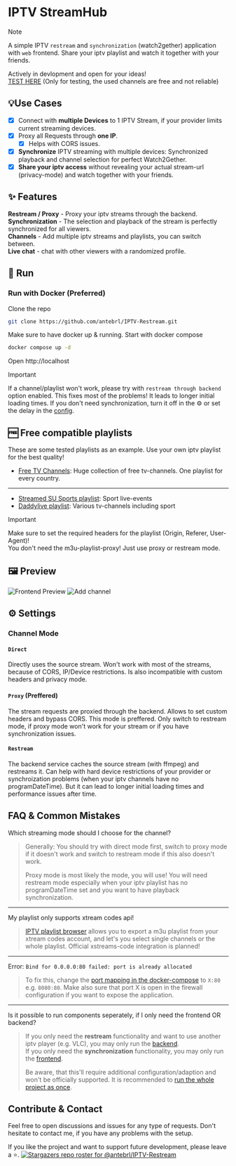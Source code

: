 # IPTV StreamHub

> [!NOTE]  
>A simple IPTV `restream` and `synchronization` (watch2gether) application with `web` frontend. Share your iptv playlist and watch it together with your friends.
> 
>Actively in devlopment and open for your ideas! <br>
> [TEST HERE](https://ante.is-a.dev) (Only for testing, the used channels are free and not reliable)

## 💡Use Cases
- [x] Connect with **multiple Devices** to 1 IPTV Stream, if your provider limits current streaming devices.
- [x] Proxy all Requests through **one IP**.
  - [x] Helps with CORS issues.
- [x] **Synchronize** IPTV streaming with multiple devices: Synchronized playback and channel selection for perfect Watch2Gether.
- [x] **Share your iptv access** without revealing your actual stream-url (privacy-mode) and watch together with your friends.

## ✨ Features 
**Restream / Proxy** - Proxy your iptv streams through the backend. <br>
**Synchronization** - The selection and playback of the stream is perfectly synchronized for all viewers. <br>
**Channels** - Add multiple iptv streams and playlists, you can switch between. <br>
**Live chat** - chat with other viewers with a randomized profile.

## 🚀 Run

### Run with Docker (Preferred)

Clone the repo

```bash
git clone https://github.com/antebrl/IPTV-Restream.git
```

Make sure to have docker up & running. Start with docker compose
```bash
docker compose up -d
```
Open http://localhost

> [!IMPORTANT]  
> If a channel/playlist won't work, please try with `restream through backend` option enabled. This fixes most of the problems! It leads to longer initial loading times. If you don't need synchronization, turn it off in the ⚙️ or set the delay in the [config](docker-compose.yml).

## 🆓 Free compatible playlists

These are some tested playlists as an example. Use your own iptv playlist for the best quality!
- [Free TV Channels](https://github.com/iptv-org/iptv): Huge collection of free tv-channels. One playlist for every country.

---

- [Streamed SU Sports playlist](https://github.com/dtankdempse/streamed-su-sports): Sport live-events
- [Daddylive playlist](https://github.com/dtankdempse/daddylive-m3u): Various tv-channels including sport

> [!IMPORTANT]
> Make sure to set the required headers for the playlist (Origin, Referer, User-Agent)! <br>
> You don't need the m3u-playlist-proxy! Just use proxy or restream mode. 

## 🖼️ Preview
![Frontend Preview](/frontend/ressources/frontend-preview.png)
![Add channel](/frontend/ressources/add-channel.png)

## ⚙️ Settings

### Channel Mode
#### `Direct`
Directly uses the source stream. Won't work with most of the streams, because of CORS, IP/Device restrictions. Is also incompatible with custom headers and privacy mode.

#### `Proxy` (Preffered)
The stream requests are proxied through the backend. Allows to set custom headers and bypass CORS. This mode is preffered. Only switch to restream mode, if proxy mode won't work for your stream or if you have synchronization issues.

#### `Restream`
The backend service caches the source stream (with ffmpeg) and restreams it. Can help with hard device restrictions of your provider or synchroization problems (when your iptv channels have no programDateTime). But it can lead to longer initial loading times and performance issues after time.

## FAQ & Common Mistakes

Which streaming mode should I choose for the channel?

> Generally: You should try with direct mode first, switch to proxy mode if it doesn't work and switch to restream mode if this also doesn't work.
>
> Proxy mode is most likely the mode, you will use! You will need restream mode especially when your iptv playlist has no programDateTime set and you want to have playback synchronization.
---

My playlist only supports xtream codes api!

> [IPTV playlist browser](https://github.com/PhunkyBob/iptv_playlist_browser) allows you to export a m3u playlist from your xtream codes account, and let's you select single channels or the whole playlist. Official xstreams-code integration is planned!
---
Error: `Bind for 0.0.0.0:80 failed: port is already allocated`

> To fix this, change the [port mapping in the docker-compose](docker-compose.yml#L40) to `X:80` e.g. `8080:80`. Make also sure that port X is open in the firewall configuration if you want to expose the application.
---
Is it possible to run components seperately, if I only need the frontend OR backend?

> If you only need the **restream** functionality and want to use another iptv player (e.g. VLC), you may only run the [backend](/backend/README.md).
> <br>
> If you only need the **synchronization** functionality, you may only run the [frontend](/frontend/README.md).
>
> Be aware, that this'll require additional configuration/adaption and won't be officially supported. It is recommended to [run the whole project as once](#run-with-docker-preferred).

## Contribute & Contact
Feel free to open discussions and issues for any type of requests. Don't hesitate to contact me, if you have any problems with the setup.


If you like the project and want to support future development, please leave a ⭐.
[![Stargazers repo roster for @antebrl/IPTV-Restream](https://reporoster.com/stars/dark/antebrl/IPTV-Restream)](https://github.com/antebrl/IPTV-Restream/stargazers)
